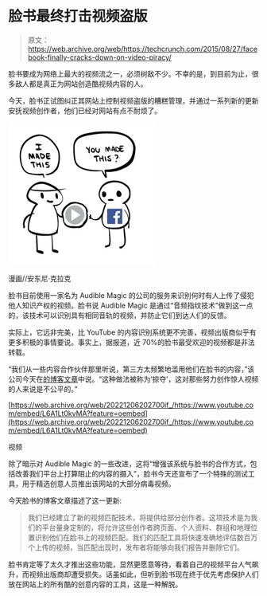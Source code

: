 # 脸书最终打击视频盗版 

> 原文：<https://web.archive.org/web/https://techcrunch.com/2015/08/27/facebook-finally-cracks-down-on-video-piracy/>

脸书要成为网络上最大的视频流之一，必须树敌不少。不幸的是，到目前为止，很多敌人都是真正为网站创造酷视频内容的人。

今天，脸书正试图纠正其网站上控制视频盗版的糟糕管理，并通过一系列新的更新安抚视频创作者，他们已经对网站有点不耐烦了。

![facebook-comic2](img/13f4d34cb8264a36840cdffe71483dd7.png)

漫画//安东尼·克拉克

脸书目前使用一家名为 Audible Magic 的公司的服务来识别何时有人上传了侵犯他人知识产权的视频。脸书说 Audible Magic 是通过“音频指纹技术”做到这一点的，该技术可以识别具有相同音轨的视频，并防止它们到达人们的反馈。

实际上，它远非完美，比 YouTube 的内容识别系统更不完善，视频出版商似乎有更多积极的事情要说。事实上，据报道，近 70%的脸书最受欢迎的视频都是非法转载。

“我们从一些内容合作伙伴那里听说，第三方太频繁地滥用他们在脸书的内容，”该公司今天在[的博客文章](https://web.archive.org/web/20221206202700/http://media.fb.com/2015/08/27/an-update-on-video-management-on-facebook/)中说。“这种做法被称为‘掠夺’，这对那些努力创作惊人视频的人来说是不公平的。”

[https://web.archive.org/web/20221206202700if_/https://www.youtube.com/embed/L6A1Lt0kvMA?feature=oembed](https://web.archive.org/web/20221206202700if_/https://www.youtube.com/embed/L6A1Lt0kvMA?feature=oembed)

视频

除了暗示对 Audible Magic 的一些改进，这将“增强该系统与脸书的合作方式，包括改善我们平台上打算阻止的内容的摄入”，脸书今天还宣布了一个特殊的测试工具，用于精选创意人员推出该网站的大部分病毒视频。

今天脸书的博客文章描述了这一更新:

> 我们已经建立了新的视频匹配技术，将提供给部分创作者。这项技术是为我们的平台量身定制的，将允许这些创作者跨页面、个人资料、群组和地理位置识别他们在脸书上的视频匹配。我们的匹配工具将快速准确地评估数百万个上传的视频，当匹配出现时，发布者将能够向我们报告并删除它们。

脸书肯定等了太久才推出这些功能，显然更愿意等待，看着自己的视频平台人气飙升，而视频出版商却遭受损失。话虽如此，但听到脸书现在终于优先考虑保护人们放在网站上的所有酷的创意内容的工具，这是一种解脱。